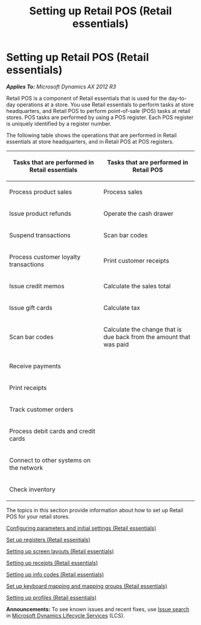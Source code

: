 ﻿---
title: Setting up Retail POS (Retail essentials)
TOCTitle: Setting up Retail POS (Retail essentials)
ms:assetid: 4701931d-cdf9-4503-9d93-0197d2cdf218
ms:mtpsurl: https://technet.microsoft.com/en-us/library/Dn716083(v=AX.60)
ms:contentKeyID: 62200463
ms.date: 11/13/2014
mtps_version: v=AX.60
f1_keywords:
- MsDynAx060.Forms.RetailTerminalCustomField
---

# Setting up Retail POS (Retail essentials) 


_**Applies To:** Microsoft Dynamics AX 2012 R3_

Retail POS is a component of Retail essentials that is used for the day-to-day operations at a store. You use Retail essentials to perform tasks at store headquarters, and Retail POS to perform point-of-sale (POS) tasks at retail stores. POS tasks are performed by using a POS register. Each POS register is uniquely identified by a register number.

The following table shows the operations that are performed in Retail essentials at store headquarters, and in Retail POS at POS registers.

<table>
<colgroup>
<col style="width: 50%" />
<col style="width: 50%" />
</colgroup>
<thead>
<tr class="header">
<th><p>Tasks that are performed in Retail essentials</p></th>
<th><p>Tasks that are performed in Retail POS</p></th>
</tr>
</thead>
<tbody>
<tr class="odd">
<td><p>Process product sales</p></td>
<td><p>Process sales</p></td>
</tr>
<tr class="even">
<td><p>Issue product refunds</p></td>
<td><p>Operate the cash drawer</p></td>
</tr>
<tr class="odd">
<td><p>Suspend transactions</p></td>
<td><p>Scan bar codes</p></td>
</tr>
<tr class="even">
<td><p>Process customer loyalty transactions</p></td>
<td><p>Print customer receipts</p></td>
</tr>
<tr class="odd">
<td><p>Issue credit memos</p></td>
<td><p>Calculate the sales total</p></td>
</tr>
<tr class="even">
<td><p>Issue gift cards</p></td>
<td><p>Calculate tax</p></td>
</tr>
<tr class="odd">
<td><p>Scan bar codes</p></td>
<td><p>Calculate the change that is due back from the amount that was paid</p></td>
</tr>
<tr class="even">
<td><p>Receive payments</p></td>
<td><p></p></td>
</tr>
<tr class="odd">
<td><p>Print receipts</p></td>
<td><p></p></td>
</tr>
<tr class="even">
<td><p>Track customer orders</p></td>
<td><p></p></td>
</tr>
<tr class="odd">
<td><p>Process debit cards and credit cards</p></td>
<td><p></p></td>
</tr>
<tr class="even">
<td><p>Connect to other systems on the network</p></td>
<td><p></p></td>
</tr>
<tr class="odd">
<td><p>Check inventory</p></td>
<td><p></p></td>
</tr>
</tbody>
</table>


The topics in this section provide information about how to set up Retail POS for your retail stores.

[Configuring parameters and initial settings (Retail essentials)](configuring-parameters-and-initial-settings-retail-essentials.md)

[Set up registers (Retail essentials)](set-up-registers-retail-essentials.md)

[Setting up screen layouts (Retail essentials)](setting-up-screen-layouts-retail-essentials.md)

[Setting up receipts (Retail essentials)](setting-up-receipts-retail-essentials.md)

[Setting up info codes (Retail essentials)](setting-up-info-codes-retail-essentials.md)

[Set up keyboard mapping and mapping groups (Retail essentials)](set-up-keyboard-mapping-and-mapping-groups-retail-essentials.md)

[Setting up profiles (Retail essentials)](setting-up-profiles-retail-essentials.md)

  
**Announcements:** To see known issues and recent fixes, use [Issue search](http://go.microsoft.com/fwlink/?linkid=389258) in [Microsoft Dynamics Lifecycle Services](http://go.microsoft.com/fwlink/?linkid=306505) (LCS).

